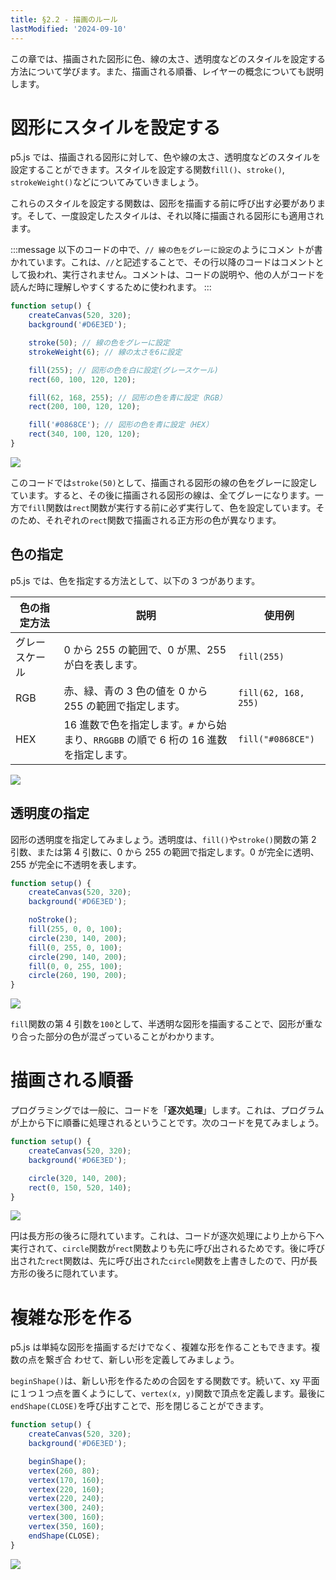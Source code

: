 ```yaml
---
title: §2.2 - 描画のルール
lastModified: '2024-09-10'
---
```


この章では、描画された図形に色、線の太さ、透明度などのスタイルを設定する方法について学びます。また、描画される順番、レイヤーの概念についても説明します。

# 図形にスタイルを設定する

p5.js では、描画される図形に対して、色や線の太さ、透明度などのスタイルを設定することができます。スタイルを設定する関数`fill()`、`stroke()`, `strokeWeight()`などについてみていきましょう。

これらのスタイルを設定する関数は、図形を描画する前に呼び出す必要があります。そして、一度設定したスタイルは、それ以降に描画される図形にも適用されます。

:::message
以下のコードの中で、`// 線の色をグレーに設定`のようにコメン トが書かれています。これは、`//`と記述することで、その行以降のコードはコメントとして扱われ、実行されません。コメントは、コードの説明や、他の人がコードを読んだ時に理解しやすくするために使われます。
:::

```js
function setup() {
    createCanvas(520, 320);
    background('#D6E3ED');

    stroke(50); // 線の色をグレーに設定
    strokeWeight(6); // 線の太さを6に設定

    fill(255); // 図形の色を白に設定(グレースケール)
    rect(60, 100, 120, 120);

    fill(62, 168, 255); // 図形の色を青に設定（RGB）
    rect(200, 100, 120, 120);

    fill('#0868CE'); // 図形の色を青に設定（HEX）
    rect(340, 100, 120, 120);
}
```

![](/books/p5_tutorial/images/2-2/1.png)

このコードでは`stroke(50)`として、描画される図形の線の色をグレーに設定しています。すると、その後に描画される図形の線は、全てグレーになります。一方で`fill`関数は`rect`関数が実行する前に必ず実行して、色を設定しています。そのため、それぞれの`rect`関数で描画される正方形の色が異なります。

## 色の指定

p5.js では、色を指定する方法として、以下の 3 つがあります。

| 色の指定方法   | 説明                                                                                  | 使用例               |
| -------------- | ------------------------------------------------------------------------------------- | -------------------- |
| グレースケール | 0 から 255 の範囲で、0 が黒、255 が白を表します。                                     | `fill(255)`          |
| RGB            | 赤、緑、青の 3 色の値を 0 から 255 の範囲で指定します。                               | `fill(62, 168, 255)` |
| HEX            | 16 進数で色を指定します。`#` から始まり、`RRGGBB` の順で 6 桁の 16 進数を指定します。 | `fill("#0868CE")`    |

![](/books/p5_tutorial/images/2-2/2.png)

## 透明度の指定

図形の透明度を指定してみましょう。透明度は、`fill()`や`stroke()`関数の第 2 引数、または第 4 引数に、0 から 255 の範囲で指定します。0 が完全に透明、255 が完全に不透明を表します。

```js
function setup() {
    createCanvas(520, 320);
    background('#D6E3ED');

    noStroke();
    fill(255, 0, 0, 100);
    circle(230, 140, 200);
    fill(0, 255, 0, 100);
    circle(290, 140, 200);
    fill(0, 0, 255, 100);
    circle(260, 190, 200);
}
```

![](/books/p5_tutorial/images/2-2/3.png)

`fill`関数の第 4 引数を`100`として、半透明な図形を描画することで、図形が重なり合った部分の色が混ざっていることがわかります。

# 描画される順番

プログラミングでは一般に、コードを「**逐次処理**」します。これは、プログラムが上から下に順番に処理されるということです。次のコードを見てみましょう。

```js
function setup() {
    createCanvas(520, 320);
    background('#D6E3ED');

    circle(320, 140, 200);
    rect(0, 150, 520, 140);
}
```

![](/books/p5_tutorial/images/2-2/4.png)

円は長方形の後ろに隠れています。これは、コードが逐次処理により上から下へ実行されて、`circle`関数が`rect`関数よりも先に呼び出されるためです。後に呼び出された`rect`関数は、先に呼び出された`circle`関数を上書きしたので、円が長方形の後ろに隠れています。

# 複雑な形を作る

p5.js は単純な図形を描画するだけでなく、複雑な形を作ることもできます。複数の点を繋ぎ合
わせて、新しい形を定義してみましょう。

`beginShape()`は、新しい形を作るための合図をする関数です。続いて、xy 平面に１つ１つ点を置くようにして、`vertex(x, y)`関数で頂点を定義します。最後に`endShape(CLOSE)`を呼び出すことで、形を閉じることができます。

```js
function setup() {
    createCanvas(520, 320);
    background('#D6E3ED');

    beginShape();
    vertex(260, 80);
    vertex(170, 160);
    vertex(220, 160);
    vertex(220, 240);
    vertex(300, 240);
    vertex(300, 160);
    vertex(350, 160);
    endShape(CLOSE);
}
```

![](/books/p5_tutorial/images/2-2/6.png)
